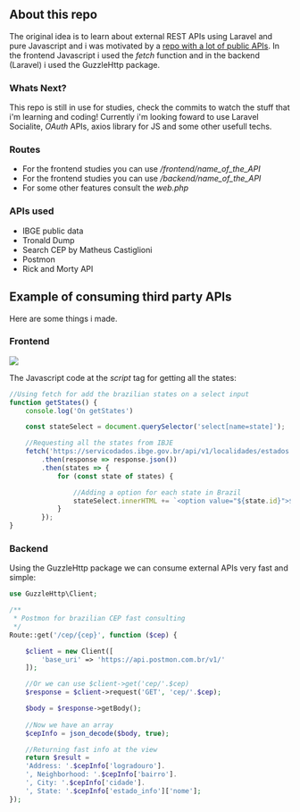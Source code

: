 ## About this repo

The original idea is to learn about external REST APIs using Laravel and pure Javascript and i was motivated by a [repo with a lot of public APIs](https://github.com/public-apis/public-apis#index). In the frontend Javascript i used the *fetch* function and in the backend (Laravel) i used the GuzzleHttp package.

### Whats Next?

This repo is still in use for studies, check the commits to watch the stuff that i'm learning and coding! Currently i'm looking foward to use Laravel Socialite, *OAuth* APIs, axios library for JS and some other usefull techs.

### Routes

- For the frontend studies you can use */frontend/name_of_the_API*
- For the frontend studies you can use */backend/name_of_the_API*
- For some other features consult the *web.php*

### APIs used

- IBGE public data
- Tronald Dump
- Search CEP by Matheus Castiglioni
- Postmon
- Rick and Morty API

## Example of consuming third party APIs

Here are some things i made.

### Frontend 

![](/public/readme-src/frontend-ibge)

The Javascript code at the *script* tag for getting all the states:

````javascript
//Using fetch for add the brazilian states on a select input
function getStates() {
    console.log('On getStates')

    const stateSelect = document.querySelector('select[name=state]');

    //Requesting all the states from IBJE
    fetch('https://servicodados.ibge.gov.br/api/v1/localidades/estados')
        .then(response => response.json())
        .then(states => {
            for (const state of states) {

                //Adding a option for each state in Brazil
                stateSelect.innerHTML += `<option value="${state.id}">${state.nome}</option>`;
            }
        });
}
````

### Backend

Using the GuzzleHttp package we can consume external APIs very fast and simple:

````php
use GuzzleHttp\Client;

/**
 * Postmon for brazilian CEP fast consulting
 */
Route::get('/cep/{cep}', function ($cep) {

    $client = new Client([
        'base_uri' => 'https://api.postmon.com.br/v1/'
    ]);

    //Or we can use $client->get('cep/'.$cep)
    $response = $client->request('GET', 'cep/'.$cep);

    $body = $response->getBody();
    
    //Now we have an array
    $cepInfo = json_decode($body, true);

    //Returning fast info at the view
    return $result = 
    'Address: '.$cepInfo['logradouro'].
    ', Neighborhood: '.$cepInfo['bairro'].
    ', City: '.$cepInfo['cidade'].
    ', State: '.$cepInfo['estado_info']['nome'];
});
````